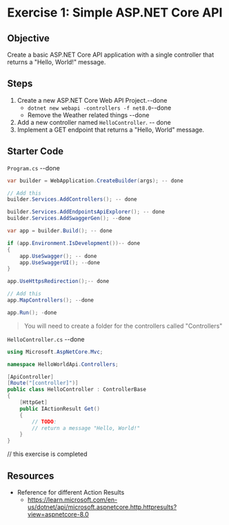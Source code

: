 # Exercise 1: Simple ASP.NET Core API

## Objective

Create a basic ASP.NET Core API application with a single controller that returns a "Hello, World!" message.

## Steps

1. Create a new ASP.NET Core Web API Project.--done
    - `dotnet new webapi -controllers -f net8.0`--done
    - Remove the Weather related things --done
2. Add a new controller named `HelloController`.  -- done
3. Implement a GET endpoint that returns a "Hello, World" message.

## Starter Code

`Program.cs`  --done

```csharp
var builder = WebApplication.CreateBuilder(args); -- done

// Add this
builder.Services.AddControllers(); -- done

builder.Services.AddEndpointsApiExplorer(); -- done
builder.Services.AddSwaggerGen(); --done

var app = builder.Build(); -- done

if (app.Environment.IsDevelopment())-- done
{
    app.UseSwagger(); -- done
    app.UseSwaggerUI(); --done
}

app.UseHttpsRedirection();-- done

// Add this
app.MapControllers(); --done

app.Run(); -done

```

> You will need to create a folder for the controllers called "Controllers"

`HelloController.cs` --done

```csharp
using Microsoft.AspNetCore.Mvc;

namespace HelloWorldApi.Controllers;

[ApiController]
[Route("[controller]")]
public class HelloController : ControllerBase
{
    [HttpGet]
    public IActionResult Get()
    {
        // TODO:
        // return a message "Hello, World!"
    }
}
```

// this exercise is completed
## Resources

- Reference for different Action Results
    - https://learn.microsoft.com/en-us/dotnet/api/microsoft.aspnetcore.http.httpresults?view=aspnetcore-8.0